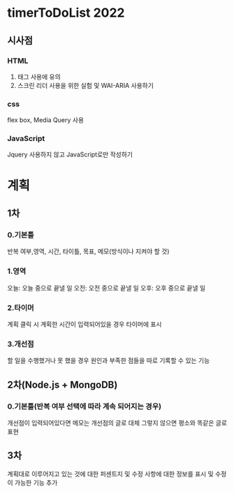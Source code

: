 # timerToDoList 2022

## 시사점
### HTML
1. 태그 사용에 유의
2. 스크린 리더 사용을 위한 실험 및 WAI-ARIA 사용하기
### css
flex box, Media Query 사용

### JavaScript
Jquery 사용하지 않고 JavaScript로만 작성하기


# 계획
## 1차
### 0.기본틀
반복 여부,영역, 시간, 타이틀, 목표, 메모(방식이나 지켜야 할 것)

### 1.영역
오늘: 오늘 중으로 끝낼 일
오전: 오전 중으로 끝낼 일 
오후: 오후 중으로 끝낼 일 

### 2.타이머
계획 클릭 시 계획한 시간이 입력되어있을 경우 타이머에 표시

### 3.개선점 
할 일을 수행했거나 못 했을 경우 원인과 부족한 점들을 따로 기록할 수 있는 기능 


## 2차(Node.js + MongoDB)
### 0.기본틀(반복 여부 선택에 따라 계속 되어지는 경우)
개선점이 입력되어있다면 메모는 개선점의 글로 대체 그렇지 않으면 평소와 똑같은 글로 표현

## 3차
계획대로 이루어지고 있는 것에 대한 퍼센트지 및 수정 사항에 대한 정보를 표시 및 수정이 가능한 기능 추가
